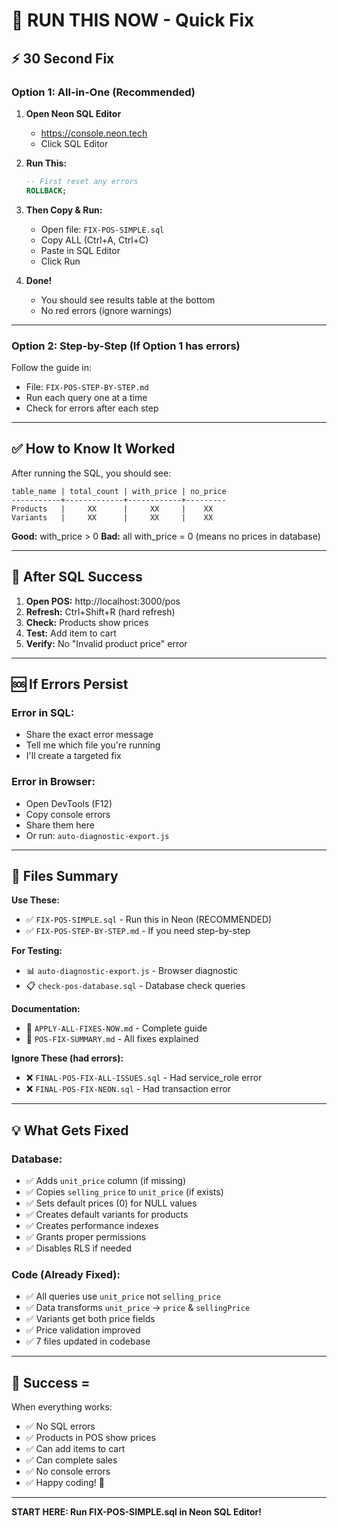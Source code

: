 # 🚀 RUN THIS NOW - Quick Fix

## ⚡ 30 Second Fix

### **Option 1: All-in-One (Recommended)**

1. **Open Neon SQL Editor**
   - https://console.neon.tech
   - Click SQL Editor

2. **Run This:**
   ```sql
   -- First reset any errors
   ROLLBACK;
   ```

3. **Then Copy & Run:**
   - Open file: `FIX-POS-SIMPLE.sql`
   - Copy ALL (Ctrl+A, Ctrl+C)
   - Paste in SQL Editor
   - Click Run

4. **Done!**
   - You should see results table at the bottom
   - No red errors (ignore warnings)

---

### **Option 2: Step-by-Step (If Option 1 has errors)**

Follow the guide in:
- File: `FIX-POS-STEP-BY-STEP.md`
- Run each query one at a time
- Check for errors after each step

---

## ✅ How to Know It Worked

After running the SQL, you should see:

```
table_name | total_count | with_price | no_price
-----------+-------------+------------+---------
Products   |     XX      |     XX     |    XX
Variants   |     XX      |     XX     |    XX
```

**Good:** with_price > 0
**Bad:** all with_price = 0 (means no prices in database)

---

## 🎯 After SQL Success

1. **Open POS:** http://localhost:3000/pos
2. **Refresh:** Ctrl+Shift+R (hard refresh)
3. **Check:** Products show prices
4. **Test:** Add item to cart
5. **Verify:** No "Invalid product price" error

---

## 🆘 If Errors Persist

### Error in SQL:
- Share the exact error message
- Tell me which file you're running
- I'll create a targeted fix

### Error in Browser:
- Open DevTools (F12)
- Copy console errors
- Share them here
- Or run: `auto-diagnostic-export.js`

---

## 📁 Files Summary

**Use These:**
- ✅ `FIX-POS-SIMPLE.sql` - Run this in Neon (RECOMMENDED)
- ✅ `FIX-POS-STEP-BY-STEP.md` - If you need step-by-step

**For Testing:**
- 📊 `auto-diagnostic-export.js` - Browser diagnostic
- 📋 `check-pos-database.sql` - Database check queries

**Documentation:**
- 📖 `APPLY-ALL-FIXES-NOW.md` - Complete guide
- 📖 `POS-FIX-SUMMARY.md` - All fixes explained

**Ignore These (had errors):**
- ❌ `FINAL-POS-FIX-ALL-ISSUES.sql` - Had service_role error
- ❌ `FINAL-POS-FIX-NEON.sql` - Had transaction error

---

## 💡 What Gets Fixed

### Database:
- ✅ Adds `unit_price` column (if missing)
- ✅ Copies `selling_price` to `unit_price` (if exists)
- ✅ Sets default prices (0) for NULL values
- ✅ Creates default variants for products
- ✅ Creates performance indexes
- ✅ Grants proper permissions
- ✅ Disables RLS if needed

### Code (Already Fixed):
- ✅ All queries use `unit_price` not `selling_price`
- ✅ Data transforms `unit_price` → `price` & `sellingPrice`
- ✅ Variants get both price fields
- ✅ Price validation improved
- ✅ 7 files updated in codebase

---

## 🎉 Success = 

When everything works:
- ✅ No SQL errors
- ✅ Products in POS show prices
- ✅ Can add items to cart
- ✅ Can complete sales
- ✅ No console errors
- ✅ Happy coding! 🚀

---

**START HERE: Run FIX-POS-SIMPLE.sql in Neon SQL Editor!**

